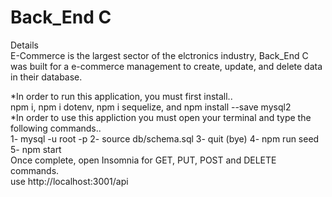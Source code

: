 # Back_End C

Details
<br>
E-Commerce is the largest sector of the elctronics industry, Back_End C was built for a e-commerce management to create, update, and delete data in their database.
<br>

*In order to run this application, you must first install..
<br>
npm i, npm i dotenv, npm i sequelize, and npm install --save mysql2
<br>
*In order to use this appliction you must open your terminal and type the following commands..
<br>
1- mysql -u root -p
2- source db/schema.sql
3- quit (bye)
4- npm run seed
5- npm start
<br>
Once complete, open Insomnia for GET, PUT, POST and DELETE commands.
<br>
use http://localhost:3001/api